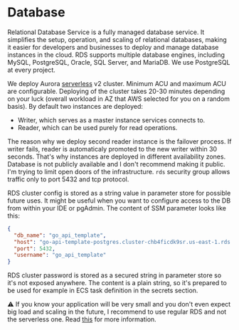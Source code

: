 # Database
Relational Database Service is a fully managed database service. It simplifies the setup, operation, and scaling of
relational databases, making it easier for developers and businesses to deploy and manage database instances in the cloud.
RDS supports multiple database engines, including MySQL, PostgreSQL, Oracle, SQL Server, and MariaDB. We use PostgreSQL
at every project.

We deploy Aurora [serverless](https://docs.aws.amazon.com/AmazonRDS/latest/AuroraUserGuide/aurora-serverless-v2-administration.html)
v2 cluster. Minimum ACU and maximum ACU are configurable. Deploying of the cluster takes 20-30 minutes depending on
your luck (overall workload in AZ that AWS selected for you on a random basis). By default two instances are deployed:
- Writer, which serves as a master instance services connects to.
- Reader, which can be used purely for read operations.

The reason why we deploy second reader instance is the failover process. If writer fails, reader is automaticaly promoted
to the new writer within 30 seconds. That's why instances are deployed in different availability zones. Database is not
publicly available and I don't recommend making it public. I'm trying to limit open doors of the infrastructure. `rds` security
group allows traffic only to port 5432 and tcp protocol.

RDS cluster config is stored as a string value in parameter store for possible future uses. It might be useful when you
want to configure access to the DB from within your IDE or pgAdmin. The content of SSM parameter looks like this:
```json
{
  "db_name": "go_api_template",
  "host": "go-api-template-postgres.cluster-chb4ficdk9sr.us-east-1.rds.amazonaws.com",
  "port": 5432,
  "username": "go_api_template"
}
```
RDS cluster password is stored as a secured string in parameter store so it's not exposed anywhere. The content is a plain
string, so it's prepared to be used for example in ECS task definition in the secrets section.

⚠️ If you know your application will be very small and you don't even expect big load and scaling in the future, I
recommend to use regular RDS and not the serverless one. Read [this](https://strvcom.atlassian.net/wiki/spaces/BE/pages/1888059393/Aurora)
for more information.
